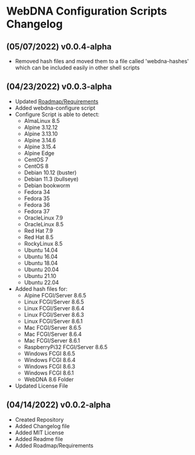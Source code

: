 # WebDNA Configuration Scripts Changelog

## (05/07/2022) v0.0.4-alpha
- Removed hash files and moved them to a file called 'webdna-hashes' which can be included easily in other shell scripts

## (04/23/2022) v0.0.3-alpha
- Updated [Roadmap/Requirements](https://github.com/deepworks-net/webdna-configure-scripts/issues/22)
- Added webdna-configure script
- Configure Script is able to detect:
    - AlmaLinux 8.5
    - Alpine 3.12.12
    - Alpine 3.13.10
    - Alpine 3.14.6
    - Alpine 3.15.4
    - Alpine Edge
    - CentOS 7
    - CentOS 8
    - Debian 10.12 (buster)
    - Debian 11.3 (bullseye)
    - Debian bookworm
    - Fedora 34
    - Fedora 35
    - Fedora 36
    - Fedora 37
    - OracleLinux 7.9
    - OracleLinux 8.5
    - Red Hat 7.9
    - Red Hat 8.5
    - RockyLinux 8.5
    - Ubuntu 14.04
    - Ubuntu 16.04
    - Ubuntu 18.04
    - Ubuntu 20.04
    - Ubuntu 21.10
    - Ubuntu 22.04
- Added hash files for:
    - Alpine FCGI/Server 8.6.5
    - Linux FCGI/Server 8.6.5
    - Linux FCGI/Server 8.6.4
    - Linux FCGI/Server 8.6.3
    - Linux FCGI/Server 8.6.1
    - Mac FCGI/Server 8.6.5
    - Mac FCGI/Server 8.6.4
    - Mac FCGI/Server 8.6.1
    - RaspberryPi32 FCGI/Server 8.6.5
    - Windows FCGI 8.6.5
    - Windows FCGI 8.6.4
    - Windows FCGI 8.6.3
    - Windows FCGI 8.6.1
    - WebDNA 8.6 Folder
- Updated License File

## (04/14/2022) v0.0.2-alpha
- Created Repository
- Added Changelog file
- Added MIT License
- Added Readme file
- Added Roadmap/Requirements
